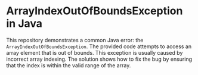 # ArrayIndexOutOfBoundsException in Java

This repository demonstrates a common Java error: the `ArrayIndexOutOfBoundsException`.  The provided code attempts to access an array element that is out of bounds. This exception is usually caused by incorrect array indexing. The solution shows how to fix the bug by ensuring that the index is within the valid range of the array.